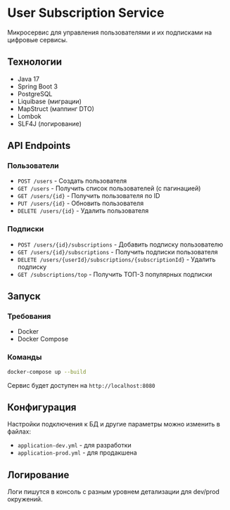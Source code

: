 # User Subscription Service

Микросервис для управления пользователями и их подписками на цифровые сервисы.

## Технологии
- Java 17
- Spring Boot 3
- PostgreSQL
- Liquibase (миграции)
- MapStruct (маппинг DTO)
- Lombok
- SLF4J (логирование)

## API Endpoints

### Пользователи
- `POST /users` - Создать пользователя
- `GET /users` - Получить список пользователей (с пагинацией)
- `GET /users/{id}` - Получить пользователя по ID
- `PUT /users/{id}` - Обновить пользователя
- `DELETE /users/{id}` - Удалить пользователя

### Подписки
- `POST /users/{id}/subscriptions` - Добавить подписку пользователю
- `GET /users/{id}/subscriptions` - Получить подписки пользователя
- `DELETE /users/{userId}/subscriptions/{subscriptionId}` - Удалить подписку
- `GET /subscriptions/top` - Получить ТОП-3 популярных подписки

## Запуск

### Требования
- Docker
- Docker Compose

### Команды
```bash
docker-compose up --build
```

Сервис будет доступен на `http://localhost:8080`

## Конфигурация
Настройки подключения к БД и другие параметры можно изменить в файлах:
- `application-dev.yml` - для разработки
- `application-prod.yml` - для продакшена

## Логирование
Логи пишутся в консоль с разным уровнем детализации для dev/prod окружений.